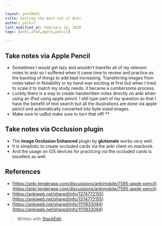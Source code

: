 ```yaml
---

layout: postMod1
title: Getting the most out of Anki
author: pulkit
last_modified_at: February 14, 2020
tags: [anki,iPad,apple,pencil]

---
```



## Take notes via Apple Pencil

* Sometimes I would get lazy and wouldn't transfer all of my relevant notes to anki so I suffered when it came time to review and practice as the backlog of things to add kept increasing. Transferring images from notes taken in Notability or by hand was exciting at first but when I tried to scale it to match my study needs, it became a cumbersome process.
* Luckily there is a way to create handwritten notes directly on anki when using an iPad using apple pencil. I still type part of my question so that I have the benefit of text search but all the illustrations are done via apple pencil and automatically converted into byte sized images.
* Make sure to usBut make sure to turn that off!
** 

## Take notes via Occlusion plugin

* The **Image Occlusion Enhanced** plugin by **glutamate** works very well.
* It is simplistic to create occluded cards via the anki client on macbook.
* And the usage on iOS devices for practicing via the occluded cards is excellent as well.

## References
* [https://anki.tenderapp.com/discussions/ankimobile/7595-apple-pencil](https://anki.tenderapp.com/discussions/ankimobile/7595-apple-pencil)
* [https://ankiweb.net/shared/info/1374772155](https://ankiweb.net/shared/info/1374772155)
* [https://ankiweb.net/shared/info/1111933094](https://ankiweb.net/shared/info/1111933094)

> Written with [StackEdit](https://stackedit.io/).
<!--stackedit_data:
eyJoaXN0b3J5IjpbLTExNTI0NTAxNzJdfQ==
-->